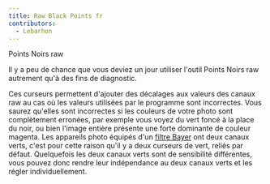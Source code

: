 ```yaml
---
title: Raw Black Points fr
contributors:
  - Lebarhon
---
```


<div class="pagetitle">

Points Noirs raw

</div>

Il y a peu de chance que vous deviez un jour utiliser l'outil Points
Noirs raw autrement qu'à des fins de diagnostic.

Ces curseurs permettent d'ajouter des décalages aux valeurs des canaux
raw au cas où les valeurs utilisées par le programme sont incorrectes.
Vous saurez qu'elles sont incorrectes si les couleurs de votre photo
sont complètement erronées, par exemple vous voyez du vert foncé à la
place du noir, ou bien l'image entière présente une forte dominante de
couleur magenta. Les appareils photo équipés d'un [filtre
Bayer](https://en.wikipedia.org/wiki/Bayer_filter) ont deux canaux
verts, c'est pour cette raison qu'il y a deux curseurs de vert, reliés
par défaut. Quelquefois les deux canaux verts sont de sensibilité
différentes, vous pouvez donc rendre leur indépendance au deux canaux
verts et les régler individuellement.
